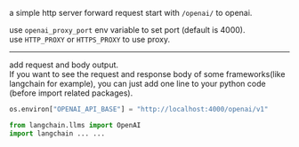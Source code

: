 a simple http server forward request start with `/openai/` to openai.  

use `openai_proxy_port` env variable to set port (default is 4000).    
use `HTTP_PROXY` or `HTTPS_PROXY` to use proxy.


--- 

add request and body output.  
If you want to see the request and response body of some frameworks(like langchain for example), you can just add one line to your python code (before import related packages).  
```python
os.environ["OPENAI_API_BASE"] = "http://localhost:4000/openai/v1"

from langchain.llms import OpenAI
import langchain ... ...
```